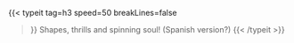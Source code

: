 ---
---

{{< typeit 
  tag=h3
  speed=50
  breakLines=false
>}}
Shapes, thrills and spinning soul! (Spanish version?)
{{< /typeit >}}

